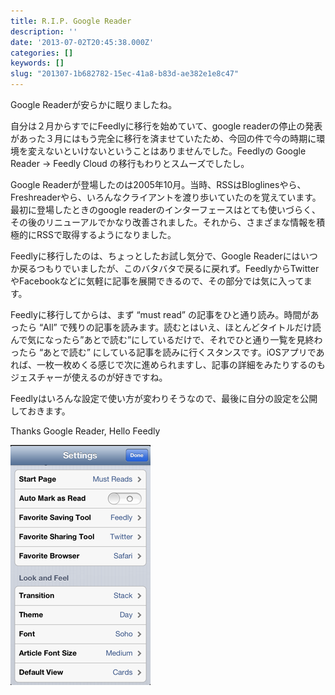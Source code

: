 ```yaml
---
title: R.I.P. Google Reader
description: ''
date: '2013-07-02T20:45:38.000Z'
categories: []
keywords: []
slug: "201307-1b682782-15ec-41a8-b83d-ae382e1e8c47"
---
```

Google Readerが安らかに眠りましたね。

自分は２月からすでにFeedlyに移行を始めていて、google readerの停止の発表があった３月にはもう完全に移行を済ませていたため、今回の件で今の時期に環境を変えないといけないということはありませんでした。Feedlyの Google Reader → Feedly Cloud の移行もわりとスムーズでしたし。

Google Readerが登場したのは2005年10月。当時、RSSはBloglinesやら、Freshreaderやら、いろんなクライアントを渡り歩いていたのを覚えています。最初に登場したときのgoogle readerのインターフェースはとても使いづらく、その後のリニューアルでかなり改善されました。それから、さまざまな情報を積極的にRSSで取得するようになりました。

Feedlyに移行したのは、ちょっとしたお試し気分で、Google Readerにはいつか戻るつもりでいましたが、このバタバタで戻るに戻れず。FeedlyからTwitterやFacebookなどに気軽に記事を展開できるので、その部分では気に入ってます。

Feedlyに移行してからは、まず “must read” の記事をひと通り読み。時間があったら “All” で残りの記事を読みます。読むとはいえ、ほとんどタイトルだけ読んで気になったら”あとで読む”にしているだけで、それでひと通り一覧を見終わったら “あとで読む” にしている記事を読みに行くスタンスです。iOSアプリであれば、一枚一枚めくる感じで次に進められますし、記事の詳細をみたりするのもジェスチャーが使えるのが好きですね。

Feedlyはいろんな設定で使い方が変わりそうなので、最後に自分の設定を公開しておきます。  
  
Thanks Google Reader, Hello Feedly

![](0__DoBPakXyAdIkxccG.png)